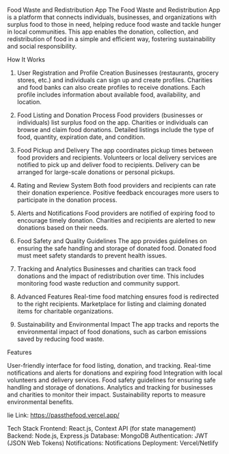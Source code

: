 Food Waste and Redistribution App
The Food Waste and Redistribution App is a platform that connects individuals, businesses, and organizations with surplus food to those in need, helping reduce food waste and tackle hunger in local communities. This app enables the donation, collection, and redistribution of food in a simple and efficient way, fostering sustainability and social responsibility.

How It Works
1. User Registration and Profile Creation
Businesses (restaurants, grocery stores, etc.) and individuals can sign up and create profiles.
Charities and food banks can also create profiles to receive donations.
Each profile includes information about available food, availability, and location.
2. Food Listing and Donation Process
Food providers (businesses or individuals) list surplus food on the app.
Charities or individuals can browse and claim food donations.
Detailed listings include the type of food, quantity, expiration date, and condition.
3. Food Pickup and Delivery
The app coordinates pickup times between food providers and recipients.
Volunteers or local delivery services are notified to pick up and deliver food to recipients.
Delivery can be arranged for large-scale donations or personal pickups.
4. Rating and Review System
Both food providers and recipients can rate their donation experience.
Positive feedback encourages more users to participate in the donation process.
5. Alerts and Notifications
Food providers are notified of expiring food to encourage timely donation.
Charities and recipients are alerted to new donations based on their needs.
6. Food Safety and Quality Guidelines
The app provides guidelines on ensuring the safe handling and storage of donated food.
Donated food must meet safety standards to prevent health issues.

8. Tracking and Analytics
Businesses and charities can track food donations and the impact of redistribution over time.
This includes monitoring food waste reduction and community support.

10. Advanced Features
Real-time food matching ensures food is redirected to the right recipients.
Marketplace for listing and claiming donated items for charitable organizations.

12. Sustainability and Environmental Impact
The app tracks and reports the environmental impact of food donations, such as carbon emissions saved by reducing food waste.

Features

User-friendly interface for food listing, donation, and tracking.
Real-time notifications and alerts for donations and expiring food
Integration with local volunteers and delivery services.
Food safety guidelines for ensuring safe handling and storage of donations.
Analytics and tracking for businesses and charities to monitor their impact.
Sustainability reports to measure environmental benefits.

lie Link: https://passthefood.vercel.app/

Tech Stack
Frontend: React.js, Context API (for state management)
Backend: Node.js, Express.js
Database: MongoDB
Authentication: JWT (JSON Web Tokens)
Notifications: Notifications 
Deployment: Vercel/Netlify
